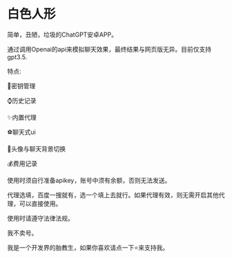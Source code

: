 # 白色人形

简单，丑陋，垃圾的ChatGPT安卓APP。

通过调用Openai的api来模拟聊天效果，最终结果与网页版无异。目前仅支持gpt3.5.

特点:

🔑密钥管理

⌚历史记录

✨内置代理

⚽聊天式ui

🎨头像与聊天背景切换

💰费用记录

使用时须自行准备apikey，账号中须有余额，否则无法发送。

代理选填，百度一搜就有，选一个填上去就行。如果代理有效，则无需开启其他代理，可以直接使用。

使用时请遵守法律法规。

我不卖号。

我是一个开发界的胎教生，如果你喜欢请点一下⭐来支持我。
